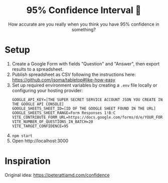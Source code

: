 <h1 align="center">
  95% Confidence Interval 🎯
</h1>

<p align="center">
  How accurate are you really when you think you have 95% confidence in something?
</p>

# Setup

1. Create a Google Form with fields "Question" and "Answer", then export results to a spreadsheet.
2. Publish spreadsheet as CSV following the instructions here: https://github.com/jsoma/tabletop#like-how-easy
3. Set up required environment variables by creating a `.env` file locally or configuring your hosting provider:
   ```
   GOOGLE_API_KEY=[THE SUPER SECRET SERVICE ACCOUNT JSON YOU CREATE IN THE GOOGLE API CONSOLE]
   GOOGLE_SHEETS_SHEET_ID=[ID OF THE GOOGLE SHEET FOUND IN THE URL]
   GOOGLE_SHEETS_SHEET_RANGE=Form Responses 1!B:C
   VITE_CONTRIBUTE_FORM_URL=https://docs.google.com/forms/d/e/YOUR_FORM_URL_HERE/viewform
   VITE_NUMBER_OF_QUESTIONS_IN_BATCH=20
   VITE_TARGET_CONFIDENCE=95
   ```
4. `npm start`
5. Open http://localhost:3000

# Inspiration
Original idea: https://peterattiamd.com/confidence
